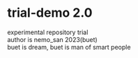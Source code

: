 # trial-demo 2.0
experimental repository trial
<br>
author is nemo_san 2023(buet)<br>
buet is dream, buet is man of smart people

